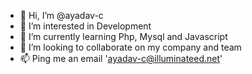 - 👋 Hi, I’m @ayadav-c
- 👀 I’m interested in Development
- 🌱 I’m currently learning Php, Mysql and Javascript
- 💞️ I’m looking to collaborate on my company and team
- 📫 Ping me an email 'ayadav-c@illuminateed.net'

<!---
ayadav-c/ayadav-c is a ✨ special ✨ repository because its `README.md` (this file) appears on your GitHub profile.
You can click the Preview link to take a look at your changes.
--->

